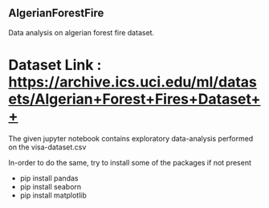 ## AlgerianForestFire
Data analysis on algerian forest fire dataset.


# Dataset Link : https://archive.ics.uci.edu/ml/datasets/Algerian+Forest+Fires+Dataset++


The given jupyter notebook contains exploratory data-analysis performed on the visa-dataset.csv

In-order to do the same, try to install some of the packages if not present

* pip install pandas
* pip install seaborn
* pip install matplotlib

